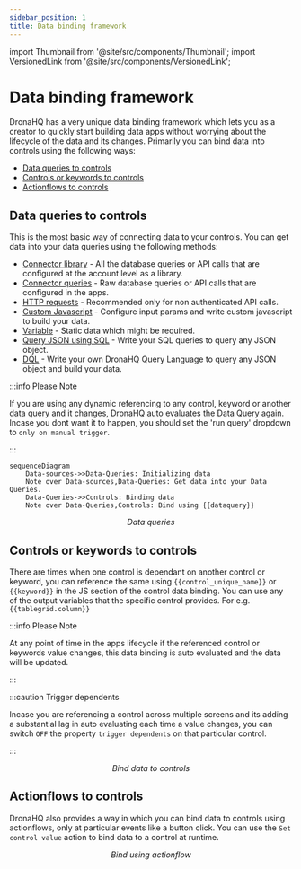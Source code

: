 ```yaml
---
sidebar_position: 1
title: Data binding framework
---
```


import Thumbnail from '@site/src/components/Thumbnail';
import VersionedLink from '@site/src/components/VersionedLink';

# Data binding framework

DronaHQ has a very unique data binding framework which lets you as a creator to quickly start building data apps without worrying about the lifecycle of the data and its changes. Primarily you can bind data into controls using the following ways:

- [Data queries to controls](../data_binding_framework/#data-queries-to-controls)
- [Controls or keywords to controls](../data_binding_framework/#controls-or-keywords-to-controls)
- [Actionflows to controls](../data_binding_framework/#actionflows-to-controls)

## Data queries to controls

This is the most basic way of connecting data to your controls. You can get data into your data queries using the following methods:

- [Connector library](../data-queries/connector_library) - All the database queries or API calls that are configured at the account level as a library.
- [Connector queries](../data-queries/connector_queries) - Raw database queries or API calls that are configured in the apps.
- [HTTP requests](../data-queries/http_requests_curl) - Recommended only for non authenticated API calls.
- [Custom Javascript](../data-queries/custom_js) - Configure input params and write custom javascript to build your data.
- [Variable](../data-queries/variable) - Static data which might be required.
- [Query JSON using SQL](../data-queries/query_json_using_sql) - Write your SQL queries to query any JSON object.
- [DQL](../data-queries/dronahq_query_language) - Write your own DronaHQ Query Language to query any JSON object and build your data.

:::info Please Note

If you are using any dynamic referencing to any control, keyword or another data query and it changes, DronaHQ auto evaluates the Data Query again. Incase you dont want it to happen, you should set the 'run query' dropdown to `only on manual trigger`. 

:::

```mermaid
sequenceDiagram
	Data-sources->>Data-Queries: Initializing data
    Note over Data-sources,Data-Queries: Get data into your Data Queries.
	Data-Queries->>Controls: Binding data
    Note over Data-Queries,Controls: Bind using {{dataquery}}
  ```

<figure>
  <Thumbnail src="/img/binding-data/dataqueries.png" alt="dataqueries" width='100%'/>
  <figcaption align = "center"><i>Data queries</i></figcaption>
</figure>

## Controls or keywords to controls

There are times when one control is dependant on another control or keyword, you can reference the same using `{{control_unique_name}}` or `{{keyword}}` in the JS section of the control data binding. You can use any of the output variables that the specific control provides. For e.g. `{{tablegrid.column}}`

:::info Please Note

At any point of time in the apps lifecycle if the referenced control or keywords value changes, this data binding is auto evaluated and the data will be updated. 

:::

:::caution Trigger dependents

Incase you are referencing a control across multiple screens and its adding a substantial lag in auto evaluating each time a value changes, you can switch `OFF` the property `trigger dependents` on that particular control.

:::

<figure>
  <Thumbnail src="/img/binding-data/control-binding.png" alt="Bind to controls" width='100%'/>
  <figcaption align = "center"><i>Bind data to controls</i></figcaption>
</figure>

## Actionflows to controls

DronaHQ also provides a way in which you can bind data to controls using actionflows, only at particular events like a button click. You can use the `Set control value` action to bind data to a control at runtime. 

<figure>
  <Thumbnail src="/img/binding-data/actionflow.png" alt="Bind using actionflow" width='100%'/>
  <figcaption align = "center"><i>Bind using actionflow</i></figcaption>
</figure>